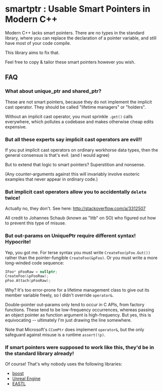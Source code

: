 # smartptr : Usable Smart Pointers in Modern C++

Modern C++ lacks smart pointers.  There are no types in the standard library,
where you can replace the declaration of a pointer variable, and still have
most of your code compile.

This library aims to fix that.

Feel free to copy & tailor these smart pointers however you wish.


## FAQ

### What about unique_ptr and shared_ptr?

These are not smart pointers, because they do not implement the implicit cast operator.
They should be called "lifetime managers" or "holders".

Without an implicit cast operator, you must sprinkle `.get()` calls everywhere, which
pollutes a codebase and makes otherwise cheap edits expensive.


### But all these experts say implicit cast operators are evil!!

If you put implicit cast operators on ordinary workhorse data types, then
the general consensus is that's evil.  (and I would agree)

But to extend that logic to smart pointers?  Superstition and nonsense.

(Any counter-arguments against this will invariably involve esoteric
examples that never appear in ordinary code.)


### But implicit cast operators allow you to accidentally `delete` twice!

Actually no, they don't.  See here: http://stackoverflow.com/a/3312507

All credit to Johannes Schaub (known as "litb" on SO)
who figured out how to prevent this type of misuse.


### But out-params on UniquePtr require different syntax!  Hypocrite!

Yep, you got me.  For terse syntax you must write `CreateFoo(pFoo.Out())`
rather than the pointer-fungible `CreateFoo(&pFoo)`.  Or you must write
a more long-winded code sequence:

```cpp
IFoo* pFooRaw = nullptr;
CreateFoo(&pFooRaw);
pFoo.Attach(pFooRaw);
```

Why?  It's too error-prone for a lifetime management class
to give out its member variable freely, so I didn't override `operator&`.

Double-pointer out-params only tend to occur in C APIs, from factory functions.
These tend to be low-frequency occurrences, whereas passing an object pointer
as function argument is high-frequency.  But yes, this is equivocating --
ultimately I'm just drawing the line somewhere.

Note that Microsoft's `CComPtr` does implement `operator&`, but the only
safeguard against misuse is a runtime `assert(!p)`.


### If smart pointers were supposed to work like this, they'd be in the standard library already!

Of course!  That's why nobody uses the following libraries:

* [boost](http://boost.org)
* [Unreal Engine](https://docs.unrealengine.com/latest/INT/Programming/UnrealArchitecture/SmartPointerLibrary/index.html)
* [EASTL](https://github.com/electronicarts/EASTL)

